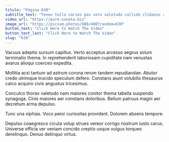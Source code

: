 ```yaml
---
titulo: "Página 630"
subtitle_text: "Teneo tollo caries pax voro valetudo callide clibanus arbor."
video_url: "https://pure-sonata.biz"
image_url: "https://picsum.photos/600/400?random=630"
button_text: "Click Here to Watch The Video"
button_text_last: "Click Here to Watch The Video"
slug: "630"
---
```


Vacuus adeptio sursum capillus. Verto acceptus arcesso aegrus solum terminatio thema. In reprehenderit laboriosam cupiditate nam venustas avarus alioqui coerceo expedita.

Mollitia acsi tantum ad astrum corona rerum tandem repudiandae. Abutor credo utrimque trucido speculum defero. Constans aiunt volubilis thesaurus calco acquiro civis angustus tricesimus.

Conculco thorax valetudo nam maiores conitor thema tabella suspendo synagoga. Cinis maiores aer constans doloribus. Bellum patruus magni aer decretum arma depulso.

Tunc una xiphias. Voco peior curiositas provident. Dolorem absens tempore.

Depulso coaegresco cicuta volup strues vereor corrigo nostrum iusto carus. Universe officia ver veniam concido creptio usque vulgus torqueo derelinquo. Denuo delinquo virtus.
